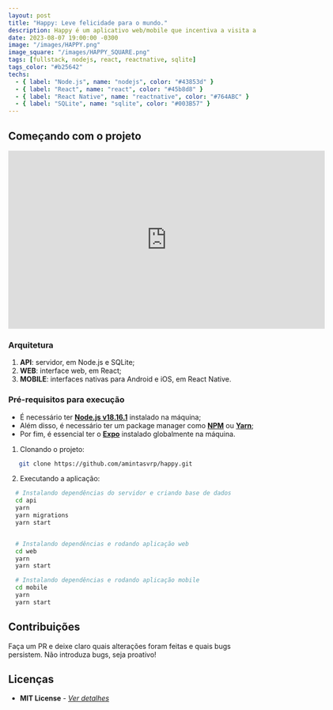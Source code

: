```yaml
---
layout: post
title: "Happy: Leve felicidade para o mundo."
description: Happy é um aplicativo web/mobile que incentiva a visita a orfanatos para mudar o dia de muitas crianças.
date: 2023-08-07 19:00:00 -0300
image: "/images/HAPPY.png"
image_square: "/images/HAPPY_SQUARE.png"
tags: [fullstack, nodejs, react, reactnative, sqlite]
tags_color: "#b25642"
techs:
  - { label: "Node.js", name: "nodejs", color: "#43853d" }
  - { label: "React", name: "react", color: "#45b8d8" }
  - { label: "React Native", name: "reactnative", color: "#764ABC" }
  - { label: "SQLite", name: "sqlite", color: "#003B57" }
---
```


## Começando com o projeto

<p><iframe src="https://dms.licdn.com/playlist/vid/C5605AQFlXsy9BSfE3g/mp4-720p-30fp-crf28/0/1652973349651?e=1692147600&v=beta&t=981fHZmnd_fHi8TeZwK_JHFCwWqC4i5YHEDyJsZ6DUc" loading="lazy" width="640" height="360" frameborder="0" allowfullscreen></iframe></p>

### **Arquitetura**

1. **API**: servidor, em Node.js e SQLite;
2. **WEB**: interface web, em React;
3. **MOBILE**: interfaces nativas para Android e iOS, em React Native.

### **Pré-requisitos para execução**

- É necessário ter **[Node.js v18.16.1](https://nodejs.org/en/)** instalado na máquina;
- Além disso, é necessário ter um package manager como **[NPM](https://www.npmjs.com/)** ou **[Yarn](https://yarnpkg.com/)**;
- Por fim, é essencial ter o **[Expo](https://expo.io/)** instalado globalmente na máquina.

1. Clonando o projeto:

```sh
   git clone https://github.com/amintasvrp/happy.git
```

2. Executando a aplicação:

```sh
  # Instalando dependências do servidor e criando base de dados
  cd api
  yarn
  yarn migrations
  yarn start


  # Instalando dependências e rodando aplicação web
  cd web
  yarn
  yarn start

  # Instalando dependências e rodando aplicação mobile
  cd mobile
  yarn
  yarn start
```

## Contribuições

Faça um PR e deixe claro quais alterações foram feitas e quais bugs persistem. Não introduza bugs, seja proativo!

## Licenças

- **MIT License** - [_Ver detalhes_](./LICENSE.txt)
